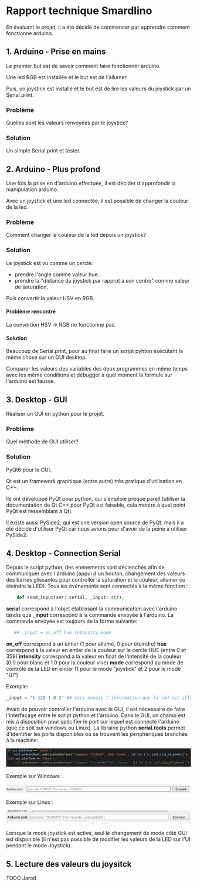 # Rapport technique Smardlino

En évaluant le projet, il a été décidé de commencer par apprendre comment fonctionne arduino.

## 1. Arduino - Prise en mains

Le premier but est de savoir comment faire fonctionner arduino.

Une led RGB est installée et le but est de l'allumer.

Puis, un joystick est installé et le but est de lire les valeurs du joystick par un Serial.print.

### Problème

Quelles sont les valeurs renvoyées par le joystick?

### Solution

Un simple Serial.print et tester.

## 2. Arduino - Plus profond

Une fois la prise en d'arduino effectuée, il est décider d'approfondir la manipulation arduino.

Avec un joystick et une led connectée, il est possible de changer la couleur de la led.

### Problème

Comment changer la couleur de la led depuis un joystick?

### Solution

Le joystick est vu comme un cercle:

- prendre l'angle comme valeur hue.
- prendre la "distance du joystick par rapprot à son centre" comme valeur de saturation.

Puis convertir la valeur HSV en RGB.

#### Problème rencontré

La convertion HSV => RGB ne fonctionne pas.

#### Solution

Beaucoup de Serial.print, pour au final faire un script pyhton exécutant la même chose sur un GUI desktop.

Comparer les valeurs des variables des deux programmes en même temps avec les même conditions et débugger à quel moment la formule sur l'arduino est fausse.

## 3. Desktop - GUI

Réaliser un GUI en python pour le projet.

### Problème

Quel méthode de GUI utiliser?

### Solution

PyQt6 pour le GUI.

Qt est un framework graphique (entre autre) très pratique d'utilisation en C++.

Ils ont développé PyQt pour python, qui s'emploie preque pareil (utiliser la documentation de Qt C++ pour PyQt est faisable, cela montre à quel point PyQt est ressemblant à Qt).

Il existe aussi PySide2, qui est une version open source de PyQt, mais il a été décidé d'utiliser PyQt car nous avions peur d'avoir de la peine à utiliser PySide2.

## 4. Desktop - Connection Serial

Depuis le script python, des énénements sont déclenchés afin de communiquer avec l'arduino (appui d'un bouton, changement des valeurs des barres glissantes pour controller la saturation et la couleur, allumer ou éteindre la LED).
Tous les événements sont connectés à la même fonction :
```python
	def send_input(ser: serial, _input: str): 
```
**serial** correspond à l'objet établissant la communication avec l'arduino tandis que **_input** correspond à la commande envoyée à l'arduino. La commande envoyée est toujours de la forme suivante:
 ```python
	## _input = on_off hue intensity mode 
```
**on_off** correspond à un entier (1 pour allumé, 0 pour éteindre)
**hue** correspond à la valeur en entier de la couleur sur le cercle HUE (entre 0 et 359)
**intensity** correspond à la valeur en float de l'intensité de la couleur (0.0 pour blanc et 1.0 pour la couleur vive)
**mode** correspond au mode de contrôle de la LED en entier (1 pour le mode "joystick" et 2 pour le mode "UI")

Exemple: 
```python
_input = "1 120 1.0 2" ## ceci envoie l'information que la led est allumée, sur l'angle de couleur 120, avec une intensité de 1.0 et en mode UI
```

Avant de pouvoir controller l'arduino avec le GUI, il est nécessaire de faire l'interfaçage entre le script python et l'arduino. Dans le GUI, un champ est mis à disposition pour spécifier le port sur lequel est connecté l'arduino (que ce soit sur windows ou Linux). La librairie python **serial.tools** permet d'identifier les ports disponibles où se trouvent les périphériques branchés à la machine:

![](../images/Capture5.png)

Exemple sur Windows : 

![](../images/Capture6.png)

Exemple sur Linux : 

![](../images/Capture7.png)

Lorsque le mode joystick est activé, seul le changement de mode côté GUI est disponible (il n'est pas possible de modifier les valeurs de la LED sur l'UI pendant le mode Joystick).

## 5. Lecture des valeurs du joysitck

TODO Jarod

